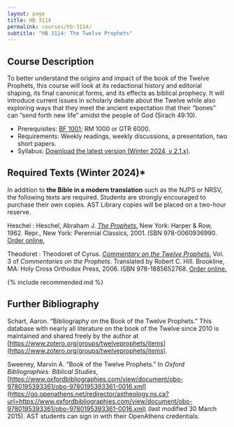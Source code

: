 ```yaml
---
layout: page
title: HB 3114
permalink: courses/hb-3114/
subtitle: "HB 3114: The Twelve Prophets"
---
```


## Course Description

To better understand the origins and impact of the book of the Twelve Prophets, this course will look at its redactional history and editorial shaping, its final canonical forms, and its effects as biblical prophecy. It will introduce current issues in scholarly debate about the Twelve while also exploring ways that they meet the ancient expectation that their “bones” can “send forth new life” amidst the people of God (Sirach 49:10).

- Prerequisites: [BF 1001](../bf-1001/); RM 1000 or GTR 6000.
- Requirements: Weekly readings, weekly discussions, a presentation, two short papers.
- Syllabus: [Download the latest version (Winter 2024, v 2.1.x)](https://github.com/danieldriver/Syllabi/raw/master/HB/HB%203114-The%20XII-Driver%202024.pdf).


## Required Texts (Winter 2024)*

In addition to **the Bible in a modern translation** such as the NJPS or NRSV, the following texts are required. Students are strongly encouraged to purchase their own copies. AST Library copies will be placed on a two-hour reserve.

Heschel
: Heschel, Abraham J. [*The Prophets.*](https://amzn.to/46qhye3) New York: Harper & Row, 1962. Repr., New York: Perennial Classics, 2001. ISBN 978-0060936990. [Order online.](https://amzn.to/46qhye3)

Theodoret
: Theodoret of Cyrus. [*Commentary on the Twelve Prophets.*](https://amzn.to/47kYajz) Vol. 3 of *Commentaries on the Prophets*. Translated by Robert C. Hill. Brookline, MA: Holy Cross Orthodox Press, 2006. ISBN 978-1885652768. [Order online.](https://amzn.to/47kYajz)

<!-- 
Two Sides
: Ehud Ben Zvi and James D. Nogalski. *Two Sides of a Coin: Juxtaposing Views on Interpreting the Book of the Twelve / the Twelve Prophetic Books.* Piscataway, NJ: Gorgias Press, 2009. ISBN 978-1607243038.
: Order it in [Canada](http://amzn.to/2zyDIeK) or the [USA](http://amzn.to/2yMcg0i).

Goodly Fellowship
: Christopher R. Seitz. *The Goodly Fellowship of the Prophets: The Achievement of Association in Canon Formation.* Grand Rapids: Baker Academic, 2009. ISBN 978-0801038839.
: Order it in [Canada](http://amzn.to/2h1TGaJ) or the [USA](http://amzn.to/2h1TPuN).

Jerome
: Jerome; Thomas P. Scheck, trans. *Commentaries on the Twelve Prophets (Ancient Christian Texts).* Downers Grove: IVP Academic, 2016. ISBN 978-0830829163.
: Order it in [Canada](http://amzn.to/2yJiygw) or the [USA](http://amzn.to/2h24vJV).
 -->

{% include recommended.md %}

## Further Bibliography

Schart, Aaron. “Bibliography on the Book of the Twelve Prophets.” This database with nearly all literature on the book of the Twelve since 2010 is maintained and shared freely by the author at [https://www.zotero.org/groups/twelveprophets/items](https://www.zotero.org/groups/twelveprophets/items).

Sweeney, Marvin A. “Book of the Twelve Prophets.” In *Oxford Bibliographies: Biblical Studies*, [https://www.oxfordbibliographies.com/view/document/obo-9780195393361/obo-9780195393361-0016.xml](https://go.openathens.net/redirector/astheology.ns.ca?url=https://www.oxfordbibliographies.com/view/document/obo-9780195393361/obo-9780195393361-0016.xml) (last modified 30 March 2015). AST students can sign in with their OpenAthens credentials.
